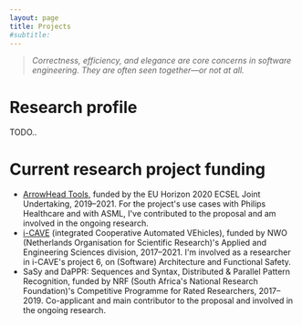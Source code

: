 ```yaml
---
layout: page
title: Projects
#subtitle:
---
```


> *Correctness, efficiency, and elegance are core concerns in software engineering. They are often seen together—or not at all.*

# Research profile

TODO..

# Current research project funding

* [ArrowHead Tools](https://arrowhead.eu/arrowheadtools), funded by the EU Horizon 2020 ECSEL Joint Undertaking, 2019–2021. For the project's use cases with Philips Healthcare and with ASML, I've contributed to the proposal and am involved in the ongoing research.
* [i-CAVE](https://i-cave.nl) (integrated Cooperative Automated VEhicles), funded by NWO (Netherlands Organisation for Scientific Research)'s Applied and Engineering Sciences division, 2017–2021. I'm involved as a researcher in i-CAVE's project 6, on (Software) Architecture and Functional Safety.
* SaSy and DaPPR: Sequences and Syntax, Distributed & Parallel Pattern Recognition, funded by NRF (South Africa's National Research Foundation)'s Competitive Programme for Rated Researchers, 2017–2019. Co-applicant and main contributor to the proposal and involved in the ongoing research.
